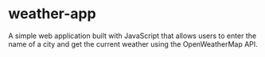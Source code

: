 # weather-app

A simple web application built with JavaScript that allows users to enter the name of a city and get the current weather using the OpenWeatherMap API.
